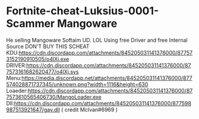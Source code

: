 # Fortnite-cheat-Luksius-0001-Scammer Mangoware
He selling Mangoware Softaim UD. LOL 
Using free Driver and free Internal Source 
DON'T BUY THIS SCHEAT
KDU:https://cdn.discordapp.com/attachments/845205031141376000/877573152190910505/o4lXj.exe
DRIVER:https://cdn.discordapp.com/attachments/845205031141376000/877573161682620477/o4lXj.sys
Menu:https://media.discordapp.net/attachments/845205031141376000/877574028871737345/unknown.png?width=1116&height=630
Loaeder:https://cdn.discordapp.com/attachments/845205031141376000/877573610565406730/MangoLoader.exe
Dll:https://cdn.discordapp.com/attachments/845205031141376000/877598987513921647/gay.dll ( credit McIvan#6969 )
